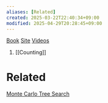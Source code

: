 ```yaml
---
aliases: [Related]
created: 2025-03-22T22:40:34+09:00
modified: 2025-04-29T20:28:45+09:00
---
```


[Book](https://chrispiech.github.io/probabilityForComputerScientists/en/index.html)
[Site](https://web.stanford.edu/class/archive/cs/cs109/cs109.1232/)
[Videos](https://www.youtube.com/playlist?list=PLoROMvodv4rOpr_A7B9SriE_iZmkanvUg)

1. [[Counting]]


# Related

[Monte Carlo Tree Search](https://arxiv.org/pdf/2103.04931)